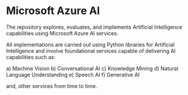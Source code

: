 # Microsoft Azure AI

The repository explores, evaluates, and implements Artificial Intelligence capabilities using Microsoft Azure AI services.

All implementations are carried out using Python libraries for Artificial Intelligence and involve foundational services capable of delivering AI capabilities such as:

a) Machine Vision
b) Conversational AI
c) Knowledge Mining
d) Natural Language Understanding 
e) Speech AI
f) Generative AI

and, other services from time to time.


